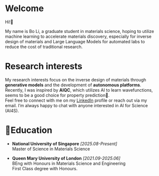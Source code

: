 # Welcome
Hi!👋 

My name is Bo Li, a graduate student in materials science, hoping to utilize machine learning to accelerate materials discovery, especially for inverse design of materials and Large Language Models for automated labs to reduce the cost of traditional research.

# Research interests
My research interests focus on the inverse design of materials through **generative models** and the development of **autonomous platforms**. Recently, I was inspired by **AIQC**, which utilizes AI to learn wavefunctions, seems to be a good choice for property prediction🤔.\
Feel free to connect with me on my [LinkedIn](https://www.linkedin.com/in/bo-li-5b41812a6) profile or reach out via my email. I’m always happy to chat with anyone interested in AI for Science (AI4S).


# 📕Education
- **National University of Singapore**  *[2025.08-Present]* \
  Master of Science in Materials Science
  
- **Queen Mary University of London**  *[2021.09-2025.06]* \
  BEng with Honours in Materials Science and Engineering\
  First Class degree with Honours.

